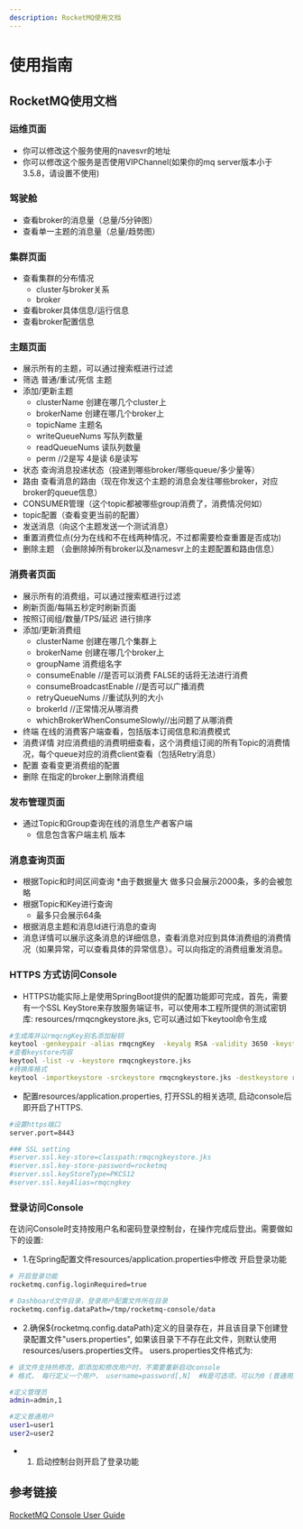 ```yaml
---
description: RocketMQ使用文档
---
```


# 使用指南

## RocketMQ使用文档

### 运维页面

* 你可以修改这个服务使用的navesvr的地址
* 你可以修改这个服务是否使用VIPChannel\(如果你的mq server版本小于3.5.8，请设置不使用\)

### 驾驶舱

* 查看broker的消息量（总量/5分钟图）
* 查看单一主题的消息量（总量/趋势图）

### 集群页面

* 查看集群的分布情况
  * cluster与broker关系
  * broker
* 查看broker具体信息/运行信息
* 查看broker配置信息

### 主题页面

* 展示所有的主题，可以通过搜索框进行过滤
* 筛选 普通/重试/死信 主题
* 添加/更新主题
  * clusterName 创建在哪几个cluster上
  * brokerName 创建在哪几个broker上
  * topicName 主题名
  * writeQueueNums 写队列数量
  * readQueueNums 读队列数量
  * perm //2是写 4是读 6是读写
* 状态 查询消息投递状态（投递到哪些broker/哪些queue/多少量等）
* 路由 查看消息的路由（现在你发这个主题的消息会发往哪些broker，对应broker的queue信息）
* CONSUMER管理（这个topic都被哪些group消费了，消费情况何如）
* topic配置（查看变更当前的配置）
* 发送消息（向这个主题发送一个测试消息）
* 重置消费位点\(分为在线和不在线两种情况，不过都需要检查重置是否成功\)
* 删除主题 （会删除掉所有broker以及namesvr上的主题配置和路由信息）

### 消费者页面

* 展示所有的消费组，可以通过搜索框进行过滤
* 刷新页面/每隔五秒定时刷新页面
* 按照订阅组/数量/TPS/延迟 进行排序
* 添加/更新消费组
  * clusterName 创建在哪几个集群上
  * brokerName 创建在哪几个broker上
  * groupName 消费组名字
  * consumeEnable //是否可以消费 FALSE的话将无法进行消费
  * consumeBroadcastEnable //是否可以广播消费
  * retryQueueNums //重试队列的大小
  * brokerId //正常情况从哪消费
  * whichBrokerWhenConsumeSlowly//出问题了从哪消费
* 终端 在线的消费客户端查看，包括版本订阅信息和消费模式
* 消费详情 对应消费组的消费明细查看，这个消费组订阅的所有Topic的消费情况，每个queue对应的消费client查看（包括Retry消息）
* 配置 查看变更消费组的配置
* 删除 在指定的broker上删除消费组

### 发布管理页面

* 通过Topic和Group查询在线的消息生产者客户端
  * 信息包含客户端主机 版本

### 消息查询页面

* 根据Topic和时间区间查询 \*由于数据量大 做多只会展示2000条，多的会被忽略
* 根据Topic和Key进行查询
  * 最多只会展示64条
* 根据消息主题和消息Id进行消息的查询
* 消息详情可以展示这条消息的详细信息，查看消息对应到具体消费组的消费情况（如果异常，可以查看具体的异常信息）。可以向指定的消费组重发消息。

### HTTPS 方式访问Console

* HTTPS功能实际上是使用SpringBoot提供的配置功能即可完成，首先，需要有一个SSL KeyStore来存放服务端证书，可以使用本工程所提供的测试密钥库: resources/rmqcngkeystore.jks, 它可以通过如下keytool命令生成

```bash
#生成库并以rmqcngKey别名添加秘钥
keytool -genkeypair -alias rmqcngKey  -keyalg RSA -validity 3650 -keystore rmqcngkeystore.jks 
#查看keystore内容
keytool -list -v -keystore rmqcngkeystore.jks 
#转换库格式
keytool -importkeystore -srckeystore rmqcngkeystore.jks -destkeystore rmqcngkeystore.jks -deststoretype pkcs12 
```

* 配置resources/application.properties, 打开SSL的相关选项, 启动console后即开启了HTTPS.

```bash
#设置https端口
server.port=8443

### SSL setting
#server.ssl.key-store=classpath:rmqcngkeystore.jks
#server.ssl.key-store-password=rocketmq
#server.ssl.keyStoreType=PKCS12
#server.ssl.keyAlias=rmqcngkey
```

### 登录访问Console

在访问Console时支持按用户名和密码登录控制台，在操作完成后登出。需要做如下的设置:

* 1.在Spring配置文件resources/application.properties中修改 开启登录功能

```bash
# 开启登录功能
rocketmq.config.loginRequired=true

# Dashboard文件目录，登录用户配置文件所在目录
rocketmq.config.dataPath=/tmp/rocketmq-console/data
```

* 2.确保${rocketmq.config.dataPath}定义的目录存在，并且该目录下创建登录配置文件"users.properties", 如果该目录下不存在此文件，则默认使用resources/users.properties文件。 users.properties文件格式为:

```bash
# 该文件支持热修改，即添加和修改用户时，不需要重新启动console
# 格式， 每行定义一个用户， username=password[,N]  #N是可选项，可以为0 (普通用户)； 1 （管理员）  

#定义管理员 
admin=admin,1

#定义普通用户
user1=user1
user2=user2
```

* 1. 启动控制台则开启了登录功能

## 参考链接

[RocketMQ Console User Guide](https://github.com/apache/rocketmq-externals/tree/master/rocketmq-console)

